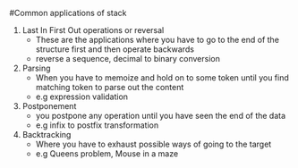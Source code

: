 #Common applications of stack

1. Last In First Out operations or reversal
    - These are the applications where you have to go to the end of the structure first and then operate backwards
    - reverse a sequence, decimal to binary conversion
2. Parsing
    - When you have to memoize and hold on to some token until you find matching token to parse out the content
    - e.g expression validation
3. Postponement
    - you postpone any operation until you have seen the end of the data
    - e.g infix to postfix transformation
4. Backtracking
    - Where you have to exhaust possible ways of going to the target 
    - e.g  Queens problem, Mouse in a maze
